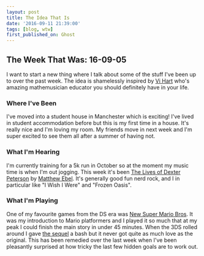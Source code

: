 ```yaml
---
layout: post
title: The Idea That Is
date: '2016-09-11 21:39:00'
tags: [blog, wtw]
first_published_on: Ghost
---
```


## The Week That Was: 16-09-05

I want to start a new thing where I talk about some of the stuff I've been up to over the past week. The idea is shamelessly inspired by [Vi Hart](http://vihart.com/vi-hart-weekly-september-11-2016/) who's amazing mathemusician educator you should definitely have in your life.

### Where I've Been

I've moved into a student house in Manchester which is exciting! I've lived in student accommodation before but this is my first time in a house. It's really nice and I'm loving my room. My friends move in next week and I'm super excited to see them all after a summer of having not.

### What I'm Hearing

I'm currently training for a 5k run in October so at the moment my music time is when I'm out jogging. This week it's been [The Lives of Dexter Peterson](https://open.spotify.com/album/3b9xueKiZS9TMiYvdYCrbQ) by [Matthew Ebel](http://matthewebel.com/). It's generally good fun nerd rock, and I in particular like "I Wish I Were" and "Frozen Oasis".

### What I'm Playing

One of my favourite games from the DS era was [New Super Mario Bros](https://en.wikipedia.org/wiki/New_Super_Mario_Bros). It was my introduction to Mario platformers and I played it so much that at my peak I could finish the main story in under 45 minutes. When the 3DS rolled around I gave [the sequel](https://en.wikipedia.org/wiki/New_Super_Mario_Bros._2) a bash but it never got quite as much love as the original. This has been remedied over the last week when I've been pleasantly surprised at how tricky the last few hidden goals are to work out.
